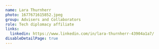 ```yaml
---
name: Lara Thurnherr
photo: 1677671615852.jpeg
group: Advisers and Collaborators
role: Tech diplomacy affiliate
links:
  linkedin: https://www.linkedin.com/in/lara-thurnherr-43904a1a7/
disableDetailPage: true
---
```

